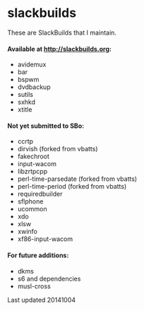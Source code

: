 slackbuilds
===========

These are SlackBuilds that I maintain.

#### Available at http://slackbuilds.org:

* avidemux
* bar
* bspwm
* dvdbackup
* sutils
* sxhkd
* xtitle

#### Not yet submitted to SBo:

* ccrtp
* dirvish (forked from vbatts)
* fakechroot
* input-wacom
* libzrtpcpp
* perl-time-parsedate (forked from vbatts)
* perl-time-period (forked from vbatts)
* requiredbuilder
* sflphone
* ucommon
* xdo
* xlsw
* xwinfo
* xf86-input-wacom

#### For future additions:

* dkms
* s6 and dependencies
* musl-cross

Last updated 20141004
